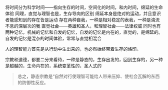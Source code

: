 将时间分为科学时间——指向生存的时间，空间化的时间，和内时间，绵延的生命体验
同理，直觉与理智也是，生存导向的区别
绵延本身是绝对的运动，并且意识者能感知到的存在皆是运动
存在两种自我，一种是相对稳定的表我，一种是湍流不息的深层次的我
直觉社会——英雄和圣人，和理智社会——法律权威
同时也有两种记忆，机械的记忆和自发的记忆，自发的记忆是内在的，直觉的，是绵延的。自发的记忆是混杂的时间体验，常常与直觉相混合

人的理智能力首先是从行动中生出来的，也必然始终带着生存的烙印。

宗教和道德，都要二分来看待，一种是静态的，生存出发的，回到生存的，另一种是超越的，生命内在的，系统变革性的，圣人式的
>总之，静态宗教是“自然对行使理智可能给人带来压抑、使社会瓦解的东西的防御性反应。

